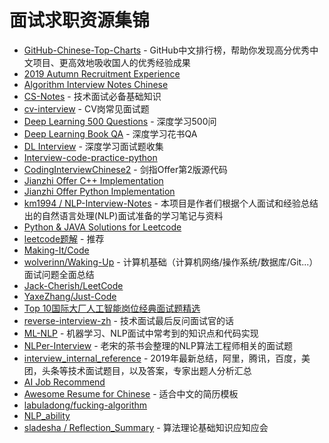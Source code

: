# 面试求职资源集锦
- [GitHub-Chinese-Top-Charts](https://github.com/kon9chunkit/GitHub-Chinese-Top-Charts#All-Language) - GitHub中文排行榜，帮助你发现高分优秀中文项目、更高效地吸收国人的优秀经验成果
- [2019 Autumn Recruitment Experience](https://github.com/zslomo/2019-Autumn-recruitment-experience)
- [Algorithm Interview Notes Chinese](https://github.com/DarLiner/Algorithm_Interview_Notes-Chinese)
- [CS-Notes](https://github.com/CyC2018/CS-Notes) - 技术面试必备基础知识
- [cv-interview](https://github.com/donnyyou/cv-interview) - CV岗常见面试题
- [Deep Learning 500 Questions](https://github.com/scutan90/DeepLearning-500-questions) - 深度学习500问
- [Deep Learning Book QA](https://github.com/elviswf/DeepLearningBookQA_cn) - 深度学习花书QA
- [DL Interview](https://github.com/ShanghaiTechAIClub/DLInterview) - 深度学习面试题收集
- [Interview-code-practice-python](https://github.com/leeguandong/Interview-code-practice-python)
- [CodingInterviewChinese2](https://github.com/zhedahht/CodingInterviewChinese2) - 剑指Offer第2版源代码
- [Jianzhi Offer C++ Implementation](https://github.com/gatieme/CodingInterviews)
- [Jianzhi Offer Python Implementation](https://github.com/JushuangQiao/Python-Offer)
- [km1994 / NLP-Interview-Notes](https://github.com/km1994/NLP-Interview-Notes) - 本项目是作者们根据个人面试和经验总结出的自然语言处理(NLP)面试准备的学习笔记与资料
- [Python & JAVA Solutions for Leetcode](https://github.com/qiyuangong/leetcode)
- [leetcode题解](https://github.com/azl397985856/leetcode) - 推荐
- [Making-It/Code](https://github.com/Making-It/Code)
- [wolverinn/Waking-Up](https://github.com/wolverinn/Waking-Up) - 计算机基础（计算机网络/操作系统/数据库/Git...）面试问题全面总结
- [Jack-Cherish/LeetCode](https://github.com/Jack-Cherish/LeetCode)
- [YaxeZhang/Just-Code](https://github.com/YaxeZhang/Just-Code)
- [Top 10国际大厂人工智能岗位经典面试题精选](https://mp.weixin.qq.com/s/FUpPIZP0hzUWNXZobjGYPw)
- [reverse-interview-zh](https://github.com/yifeikong/reverse-interview-zh) - 技术面试最后反问面试官的话
- [ML-NLP](https://github.com/NLP-LOVE/ML-NLP) - 机器学习、NLP面试中常考到的知识点和代码实现
- [NLPer-Interview](https://github.com/songyingxin/NLPer-Interview) -  老宋的茶书会整理的NLP算法工程师相关的面试题
- [interview_internal_reference](https://github.com/0voice/interview_internal_reference) - 2019年最新总结，阿里，腾讯，百度，美团，头条等技术面试题目，以及答案，专家出题人分析汇总
- [AI Job Recommend](https://github.com/amusi/AI-Job-Recommend)
- [Awesome Resume for Chinese](https://github.com/dyweb/awesome-resume-for-chinese) - 适合中文的简历模板
- [labuladong/fucking-algorithm](https://github.com/labuladong/fucking-algorithm)
- [NLP_ability](https://github.com/DA-southampton/NLP_ability)
- [sladesha / Reflection_Summary](https://github.com/sladesha/Reflection_Summary) - 算法理论基础知识应知应会
